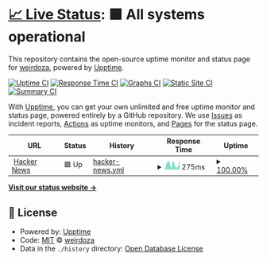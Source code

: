 # [📈 Live Status](https://whatkai.github.io/uptime): <!--live status--> **🟩 All systems operational**

This repository contains the open-source uptime monitor and status page for [weirdoza](https://whatkai.github.io/uptime), powered by [Upptime](https://github.com/upptime/upptime).

[![Uptime CI](https://github.com/whatkai/uptime/workflows/Uptime%20CI/badge.svg)](https://github.com/whatkai/uptime/actions?query=workflow%3A%22Uptime+CI%22)
[![Response Time CI](https://github.com/whatkai/uptime/workflows/Response%20Time%20CI/badge.svg)](https://github.com/whatkai/uptime/actions?query=workflow%3A%22Response+Time+CI%22)
[![Graphs CI](https://github.com/whatkai/uptime/workflows/Graphs%20CI/badge.svg)](https://github.com/whatkai/uptime/actions?query=workflow%3A%22Graphs+CI%22)
[![Static Site CI](https://github.com/whatkai/uptime/workflows/Static%20Site%20CI/badge.svg)](https://github.com/whatkai/uptime/actions?query=workflow%3A%22Static+Site+CI%22)
[![Summary CI](https://github.com/whatkai/uptime/workflows/Summary%20CI/badge.svg)](https://github.com/whatkai/uptime/actions?query=workflow%3A%22Summary+CI%22)

With [Upptime](https://upptime.js.org), you can get your own unlimited and free uptime monitor and status page, powered entirely by a GitHub repository. We use [Issues](https://github.com/whatkai/uptime/issues) as incident reports, [Actions](https://github.com/whatkai/uptime/actions) as uptime monitors, and [Pages](https://whatkai.github.io/uptime) for the status page.

<!--start: status pages-->
<!-- This summary is generated by Upptime (https://github.com/upptime/upptime) -->
<!-- Do not edit this manually, your changes will be overwritten -->
<!-- prettier-ignore -->
| URL | Status | History | Response Time | Uptime |
| --- | ------ | ------- | ------------- | ------ |
| <img alt="" src="https://icons.duckduckgo.com/ip3/news.ycombinator.com.ico" height="13"> [Hacker News](https://news.ycombinator.com) | 🟩 Up | [hacker-news.yml](https://github.com/whatkai/uptime/commits/HEAD/history/hacker-news.yml) | <details><summary><img alt="Response time graph" src="./graphs/hacker-news/response-time-week.png" height="20"> 275ms</summary><br><a href="https://whatkai.github.io/uptime/history/hacker-news"><img alt="Response time 349" src="https://img.shields.io/endpoint?url=https%3A%2F%2Fraw.githubusercontent.com%2Fwhatkai%2Fuptime%2FHEAD%2Fapi%2Fhacker-news%2Fresponse-time.json"></a><br><a href="https://whatkai.github.io/uptime/history/hacker-news"><img alt="24-hour response time 431" src="https://img.shields.io/endpoint?url=https%3A%2F%2Fraw.githubusercontent.com%2Fwhatkai%2Fuptime%2FHEAD%2Fapi%2Fhacker-news%2Fresponse-time-day.json"></a><br><a href="https://whatkai.github.io/uptime/history/hacker-news"><img alt="7-day response time 275" src="https://img.shields.io/endpoint?url=https%3A%2F%2Fraw.githubusercontent.com%2Fwhatkai%2Fuptime%2FHEAD%2Fapi%2Fhacker-news%2Fresponse-time-week.json"></a><br><a href="https://whatkai.github.io/uptime/history/hacker-news"><img alt="30-day response time 305" src="https://img.shields.io/endpoint?url=https%3A%2F%2Fraw.githubusercontent.com%2Fwhatkai%2Fuptime%2FHEAD%2Fapi%2Fhacker-news%2Fresponse-time-month.json"></a><br><a href="https://whatkai.github.io/uptime/history/hacker-news"><img alt="1-year response time 366" src="https://img.shields.io/endpoint?url=https%3A%2F%2Fraw.githubusercontent.com%2Fwhatkai%2Fuptime%2FHEAD%2Fapi%2Fhacker-news%2Fresponse-time-year.json"></a></details> | <details><summary><a href="https://whatkai.github.io/uptime/history/hacker-news">100.00%</a></summary><a href="https://whatkai.github.io/uptime/history/hacker-news"><img alt="All-time uptime 99.93%" src="https://img.shields.io/endpoint?url=https%3A%2F%2Fraw.githubusercontent.com%2Fwhatkai%2Fuptime%2FHEAD%2Fapi%2Fhacker-news%2Fuptime.json"></a><br><a href="https://whatkai.github.io/uptime/history/hacker-news"><img alt="24-hour uptime 100.00%" src="https://img.shields.io/endpoint?url=https%3A%2F%2Fraw.githubusercontent.com%2Fwhatkai%2Fuptime%2FHEAD%2Fapi%2Fhacker-news%2Fuptime-day.json"></a><br><a href="https://whatkai.github.io/uptime/history/hacker-news"><img alt="7-day uptime 100.00%" src="https://img.shields.io/endpoint?url=https%3A%2F%2Fraw.githubusercontent.com%2Fwhatkai%2Fuptime%2FHEAD%2Fapi%2Fhacker-news%2Fuptime-week.json"></a><br><a href="https://whatkai.github.io/uptime/history/hacker-news"><img alt="30-day uptime 99.96%" src="https://img.shields.io/endpoint?url=https%3A%2F%2Fraw.githubusercontent.com%2Fwhatkai%2Fuptime%2FHEAD%2Fapi%2Fhacker-news%2Fuptime-month.json"></a><br><a href="https://whatkai.github.io/uptime/history/hacker-news"><img alt="1-year uptime 99.92%" src="https://img.shields.io/endpoint?url=https%3A%2F%2Fraw.githubusercontent.com%2Fwhatkai%2Fuptime%2FHEAD%2Fapi%2Fhacker-news%2Fuptime-year.json"></a></details>

<!--end: status pages-->

[**Visit our status website →**](https://whatkai.github.io/uptime)

## 📄 License

- Powered by: [Upptime](https://github.com/upptime/upptime)
- Code: [MIT](./LICENSE) © [weirdoza](https://whatkai.github.io/uptime)
- Data in the `./history` directory: [Open Database License](https://opendatacommons.org/licenses/odbl/1-0/)
